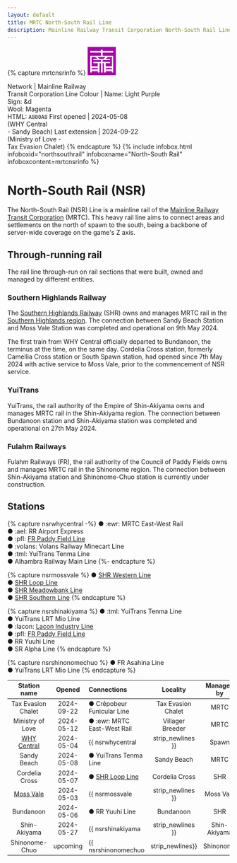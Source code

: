 ```yaml
---
layout: default
title: MRTC North-South Rail Line
description: Mainline Railway Transit Corporation North-South Rail Line
---
```


{% capture mrtcnsrinfo %}
![The icon of NSR <>](/assets/img/rail-lines/64px/mrtc-north-south-rail.png
"The icon of North-South Rail line")

Network | Mainline Railway<br/>Transit Corporation
Line Colour | Name: Light Purple<br/>Sign: &d<br/>Wool: Magenta<br/>HTML: `A800A8`
First opened | 2024-05-08<br/>(WHY Central<br/>- Sandy Beach)
Last extension | 2024-09-22<br/>(Ministry of Love -<br/>Tax Evasion Chalet)
{% endcapture %}
{%
  include infobox.html
  infoboxid="northsouthrail"
  infoboxname="North-South Rail"
  infoboxcontent=mrtcnsrinfo
%}

# North-South Rail (NSR)

The North-South Rail (NSR) Line is a mainline rail of the
[Mainline Railway Transit Corporation](/rail-networks/mrt) (MRTC).
This heavy rail line aims to connect areas and settlements on the north of spawn
to the south, being a backbone of server-wide coverage on the game's Z axis.

## Through-running rail

The rail line through-run on rail sections that were built, owned and managed by
different entities.

### Southern Highlands Railway

The [Southern Highlands Railway](/rail-networks/shr) (SHR) owns and manages MRTC
rail in the [Southern Highlands region](/areas/southern-highlands). The
connection between Sandy Beach Station and Moss Vale Station was completed and
operational on 9th May 2024.

The first train from WHY Central officially departed to Bundanoon, the terminus
at the time, on the same day. Cordelia Cross station, formerly Camellia Cross
station or South Spawn station, had opened since 7th May 2024 with active
service to Moss Vale, prior to the commencement of NSR service.

### YuiTrans

YuiTrans, the rail authority of the Empire of Shin-Akiyama owns and manages MRTC
rail in the Shin-Akiyama region. The connection between Bundanoon station and
Shin-Akiyama station was completed and operational on 27th May 2024.

### Fulahm Railways

Fulahm Railways (FR), the rail authority of the Council of Paddy Fields owns and
manages MRTC rail in the Shinonome region. The connection between Shin-Akiyama
station and Shinonome-Chuo station is currently under construction.

## Stations

{% capture nsrwhycentral -%}
● :ewr: MRTC East-West Rail<br/>
● :ael: RR Airport Express<br/>
● :pfl: [FR Paddy Field Line](/rail-lines/fr-paddy-field-line)<br/>
● :volans: Volans Railway Minecart Line<br/>
● :tml: YuiTrans Tenma Line<br/>
● Alhambra Railway Main Line
{%- endcapture %}

{% capture nsrmossvale %}
● [SHR Western Line](/rail-lines/shr-western-line)<br/>
● [SHR Loop Line](/rail-lines/shr-loop-line)<br/>
● [SHR Meadowbank Line](/rail-lines/shr-meadowbank-line)<br/>
● [SHR Southern Line](/rail-lines/shr-southern-line)
{% endcapture %}

{% capture nsrshinakiyama %}
● :tml: YuiTrans Tenma Line<br/>
● YuiTrans LRT Mio Line<br/>
● :lacon: [Lacon Industry Line](/rail-lines/lcn-industry-line)<br/>
● :pfl: [FR Paddy Field Line](/rail-lines/fr-paddy-field-line)<br/>
● RR Yuuhi Line<br/>
● SR Alpha Line
{% endcapture %}

{% capture nsrshinonomechuo %}
● FR Asahina Line<br/>
● YuiTrans LRT Mio Line
{% endcapture %}

| Station name | Opened | Connections | Locality | Managed by |
|:---:|:---:|:---|:---:|:---:|
| Tax Evasion Chalet | 2024-09-22 | ● Crêpobeur Funicular Line | Tax Evasion Chalet | MRTC |
| Ministry of Love | 2024-05-12 | ● :ewr: MRTC East-West Rail | Villager Breeder | MRTC |
| [WHY Central](/rail-stations/why-central) | 2024-05-04 | {{ nsrwhycentral | strip_newlines }} | Spawn | MRTC |
| Sandy Beach | 2024-05-08 | ● YuiTrans Tenma Line | Sandy Beach | MRTC |
| Cordelia Cross | 2024-05-07 | ● [SHR Loop Line](/rail-lines/shr-loop-line) | Cordelia Cross | SHR |
| [Moss Vale](/rail-stations/moss-vale) | 2024-05-03 | {{ nsrmossvale | strip_newlines }} | Moss Vale | SHR |
| Bundanoon | 2024-05-06 | ● RR Yuuhi Line | Bundanoon | SHR |
| Shin-Akiyama | 2024-05-27 | {{ nsrshinakiyama | strip_newlines }} | Shin-Akiyama | YuiTrans |
| Shinonome-Chuo | upcoming | {{ nsrshinonomechuo | strip_newlines}} | Shinonome | FR |
